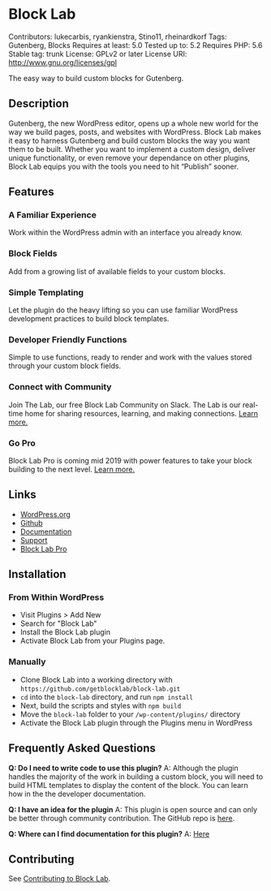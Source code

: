 # Block Lab #

Contributors: lukecarbis, ryankienstra, Stino11, rheinardkorf
Tags: Gutenberg, Blocks
Requires at least: 5.0
Tested up to: 5.2
Requires PHP: 5.6
Stable tag: trunk
License: GPLv2 or later
License URI: http://www.gnu.org/licenses/gpl

The easy way to build custom blocks for Gutenberg.

## Description ##

Gutenberg, the new WordPress editor, opens up a whole new world for the way we build pages, posts, and websites with WordPress. Block Lab makes it easy to harness Gutenberg and build custom blocks the way you want them to be built. Whether you want to implement a custom design, deliver unique functionality, or even remove your dependance on other plugins, Block Lab equips you with the tools you need to hit “Publish” sooner.

## Features ##

### A Familiar Experience ###
Work within the WordPress admin with an interface you already know.

### Block Fields ###
Add from a growing list of available fields to your custom blocks.

### Simple Templating ###
Let the plugin do the heavy lifting so you can use familiar WordPress development practices to build block templates.

### Developer Friendly Functions ###
Simple to use functions, ready to render and work with the values stored through your custom block fields.

### Connect with Community ###
Join The Lab, our free Block Lab Community on Slack. The Lab is our real-time home for sharing resources, learning, and making connections. [Learn more.](https://getblocklab.com/welcome-to-the-lab/)

### Go Pro ###
Block Lab Pro is coming mid 2019 with power features to take your block building to the next level. [Learn more.](https://getblocklab.com/block-lab-pro)

## Links ##
* [WordPress.org](https://wordpress.org/plugins/block-lab)
* [Github](https://github.com/getblocklab/block-lab)
* [Documentation](https://github.com/getblocklab/block-lab/wiki)
* [Support](https://wordpress.org/support/plugin/block-lab)
* [Block Lab Pro](https://getblocklab.com/block-lab-pro)

## Installation ##
### From Within WordPress ###
* Visit Plugins > Add New
* Search for "Block Lab"
* Install the Block Lab plugin
* Activate Block Lab from your Plugins page.

### Manually ###
* Clone Block Lab into a working directory with `https://github.com/getblocklab/block-lab.git`
* `cd` into the `block-lab` directory, and run `npm install`
* Next, build the scripts and styles with `npm build`
* Move the `block-lab` folder to your `/wp-content/plugins/` directory
* Activate the Block Lab plugin through the Plugins menu in WordPress

## Frequently Asked Questions ###
**Q: Do I need to write code to use this plugin?**
A: Although the plugin handles the majority of the work in building a custom block, you will need to build HTML templates to display the content of the block. You can learn how in the the developer documentation.

**Q: I have an idea for the plugin**
A: This plugin is open source and can only be better through community contribution. The GitHub repo is [here](https://github.com/getblocklab/block-lab).

**Q: Where can I find documentation for this plugin?**
A: [Here](https://github.com/getblocklab/block-lab/wiki)

## Contributing ##

See [Contributing to Block Lab](https://github.com/getblocklab/block-lab/blob/develop/CONTRIBUTING.md).
